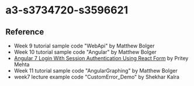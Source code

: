 # a3-s3734720-s3596621

## Reference
- Week 9 tutorial sample code "WebApi" by Matthew Bolger
- Week 10 tutorial sample code "Angular" by Matthew Bolger
- [Angular 7 Login With Session Authentication Using React Form](https://www.c-sharpcorner.com/article/angular-7-login-with-session-authentication-using-the-reactive-form/) by Pritey Mehta
- Week 11 tutorial sample code "AngularGraphing" by Matthew Bolger
- week7 lecture example code "CustomError_Demo" by Shekhar Kalra